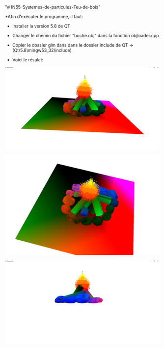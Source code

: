 "# IN55-Systemes-de-particules-Feu-de-bois" 

*Afin d'exécuter le programme, il faut:

- Installer la version 5.8 de QT

- Changer le chemin du fichier "buche.obj" dans la fonction objloader.cpp

- Copier le dossier glm dans dans le dossier include de QT -> (Qt\5.8\mingw53_32\include)

- Voici le résulat:

![alt text](https://github.com/eddienkounou/IN55-Systemes-de-particules-Feu-de-bois/blob/master/Docs%20and%20pics/feu2.png)

![alt text](https://github.com/eddienkounou/IN55-Systemes-de-particules-Feu-de-bois/blob/master/Docs%20and%20pics/feu1.png)

![alt text](https://github.com/eddienkounou/IN55-Systemes-de-particules-Feu-de-bois/blob/master/Docs%20and%20pics/feu3.png)
